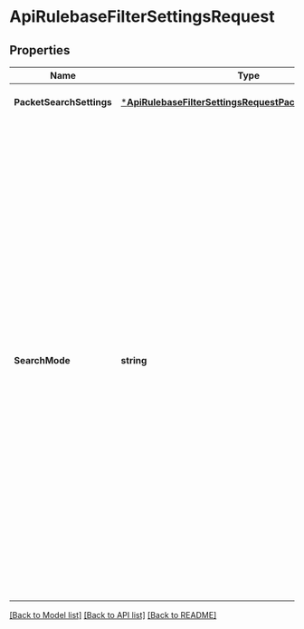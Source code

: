 # ApiRulebaseFilterSettingsRequest

## Properties
Name | Type | Description | Notes
------------ | ------------- | ------------- | -------------
**PacketSearchSettings** | [***ApiRulebaseFilterSettingsRequestPacketSearchSettings**](ApiRulebaseFilterSettingsRequestPacketSearchSettings.md) |  | [optional] [default to null]
**SearchMode** | **string** | When set to &#39;general&#39;, both the Full Text Search and Packet Search are enabled. In this mode, Packet Search will not match on &#39;Any&#39; object, a negated cell or a group-with-exclusion. When the search-mode is set to &#39;packet&#39;, by default, the match on &#39;Any&#39; object, a negated cell or a group-with-exclusion are enabled. packet-search-settings may be provided to change the default behavior. | [optional] [default to null]

[[Back to Model list]](../README.md#documentation-for-models) [[Back to API list]](../README.md#documentation-for-api-endpoints) [[Back to README]](../README.md)


